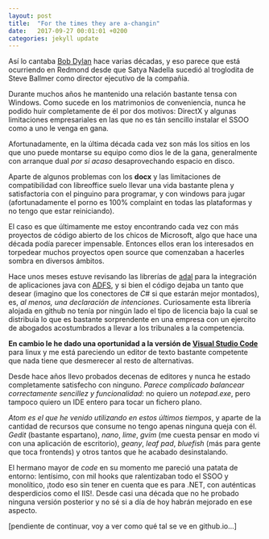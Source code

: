 ```yaml
---
layout: post
title:  "For the times they are a-changin"
date:   2017-09-27 00:01:01 +0200
categories: jekyll update
---
```



Así lo cantaba [Bob Dylan](https://www.youtube.com/watch?v=e7qQ6_RV4VQ) hace varias
décadas, y eso parece que está ocurriendo en Redmond desde
que Satya Nadella sucedió al troglodita de Steve Ballmer como director ejecutivo de
la compañia.

Durante muchos años he mantenido una relación bastante tensa con Windows. Como sucede
en los matrimonios de conveniencia, nunca he podido huir completamente de él por dos motivos:
DirectX y algunas limitaciones empresariales en las que no es tán sencillo instalar
el SSOO como a uno le venga en gana.

Afortunadamente, en la última década cada vez son más los sitios en los que uno puede
montarse su equipo como dios le de la gana, generalmente con arranque dual _por
si acaso_ desaprovechando espacio en disco.

Aparte de algunos problemas con los __docx__ y las limitaciones de compatibilidad con
libreoffice suelo llevar una vida bastante plena y satisfactoria con el pinguino para
programar, y con windows para jugar (afortunadamente el porno es 100% complaint en todas las
plataformas y no tengo que estar reiniciando).

El caso es que últimamente me estoy encontrando cada vez con más proyectos de código abierto
de los chicos de Microsoft, algo que hace una década podía parecer impensable. Entonces ellos
eran los interesados en torpedear muchos proyectos open source que comenzaban a hacerles sombra
en diversos ámbitos.

Hace unos meses estuve revisando las librerías de
[adal](https://github.com/AzureAD/azure-activedirectory-library-for-java)
para la integración de aplicaciones java con 
[ADFS](https://msdn.microsoft.com/en-us/library/bb897402.aspx), y si bien el código dejaba un
tanto que desear (imagino que los conectores de _C#_ si que estarán mejor montados), es, *al menos,
una declaración de intenciones*.
Curiosamente esta librería alojada en github no tenía por ningún lado el tipo de licencia bajo
la cual se distribuía lo que es bastante sorprendente en una empresa con un ejercito de
abogados acostumbrados a llevar a los tribunales a la competencia.

**En cambio le he dado una oportunidad a la versión de
[Visual Studio Code](https://code.visualstudio.com/)** para linux y me
está pareciendo un editor de texto bastante competente que nada tiene que desmerecer al
resto de alternativas.

Desde hace años llevo probados decenas de editores y nunca he estado completamente satisfecho
con ninguno. *Parece complicado balancear correctamente sencillez y funcionalidad*: no quiero
un _notepad.exe_, pero tampoco quiero un IDE entero para tocar un fichero plano.

*Atom es el que he venido utilizando en estos últimos tiempos*, y aparte de la cantidad de
recursos que consume no tengo apenas ninguna queja con él. _Gedit_ (bastante espartano), _nano_, _lime_,
_gvim_ (me cuesta pensar en modo vi con una aplicación de escritorio), _geany_, _leaf pad_,
_bluefish_ (más para gente que toca frontends) y otros tantos que he acabado desinstalando.

El hermano mayor de _code_ en su momento me pareció una patata de entorno: lentísimo, con mil hooks que
ralentizaban todo el SSOO y monolítico, ¡todo eso sin tener en cuenta que es para .NET, con auténticas
desperdicios como el IIS!. Desde casi una década que no he probado ninguna versión
posterior y no sé si a día de hoy habrán mejorado en ese aspecto.

[pendiente de continuar, voy a ver como qué tal se ve en github.io...]


